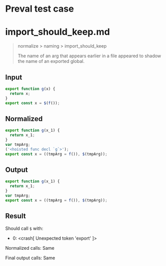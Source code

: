 # Preval test case

# import_should_keep.md

> normalize > naming > import_should_keep
>
> The name of an arg that appears earlier in a file appeared to shadow the name of an exported global.

## Input

`````js filename=intro
export function g(x) {
  return x;
}
export const x = $(f());
`````

## Normalized

`````js filename=intro
export function g(x_1) {
  return x_1;
}
var tmpArg;
('<hoisted func decl `g`>');
export const x = ((tmpArg = f()), $(tmpArg));
`````

## Output

`````js filename=intro
export function g(x_1) {
  return x_1;
}
var tmpArg;
export const x = ((tmpArg = f()), $(tmpArg));
`````

## Result

Should call `$` with:
 - 0: <crash[ Unexpected token 'export' ]>

Normalized calls: Same

Final output calls: Same

